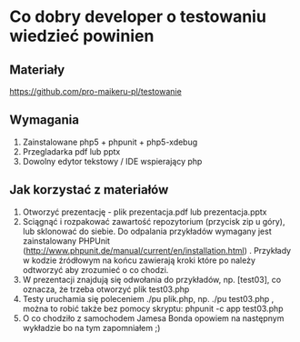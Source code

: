 Co dobry developer o testowaniu wiedzieć powinien
==========
## Materiały
https://github.com/pro-maikeru-pl/testowanie

## Wymagania
1. Zainstalowane php5 + phpunit + php5-xdebug
2. Przegladarka pdf lub pptx
3. Dowolny edytor tekstowy / IDE wspierający php

## Jak korzystać z materiałów
1. Otworzyć prezentację - plik prezentacja.pdf lub prezentacja.pptx
2. Sciągnąć i rozpakować zawartość repozytorium (przycisk zip u góry), lub sklonować do siebie. Do odpalania przykładów wymagany jest zainstalowany PHPUnit (http://www.phpunit.de/manual/current/en/installation.html) . Przykłady w kodzie źródłowym na końcu zawierają kroki które po należy odtworzyć aby zrozumieć o co chodzi.
3. W prezentacji znajdują się odwołania do przykładów, np. [test03], co oznacza, że trzeba otworzyć plik test03.php
4. Testy uruchamia się poleceniem ./pu plik.php, np. ./pu test03.php , można to robić także bez pomocy skryptu: phpunit -c app test03.php
5. O co chodziło z samochodem Jamesa Bonda opowiem na następnym wykładzie bo na tym zapomniałem ;)
